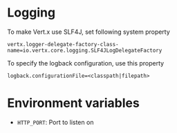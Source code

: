 Logging
===

To make Vert.x use SLF4J, set following system property

    vertx.logger-delegate-factory-class-name=io.vertx.core.logging.SLF4JLogDelegateFactory

To specify the logback configuration, use this property

    logback.configurationFile=<classpath|filepath>
    
    
Environment variables
===

* `HTTP_PORT`: Port to listen on